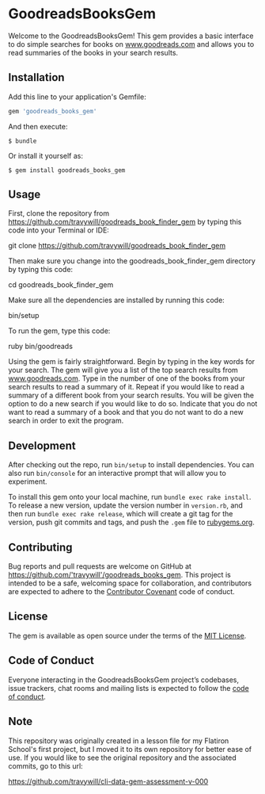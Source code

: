 # GoodreadsBooksGem

Welcome to the GoodreadsBooksGem!  This gem provides a basic interface to do simple searches for books on www.goodreads.com and allows you to read summaries of the books in your search results.

## Installation

Add this line to your application's Gemfile:

```ruby
gem 'goodreads_books_gem'
```

And then execute:

    $ bundle

Or install it yourself as:

    $ gem install goodreads_books_gem

## Usage

First, clone the repository from https://github.com/travywill/goodreads_book_finder_gem by typing this code into your Terminal or IDE:

  git clone https://github.com/travywill/goodreads_book_finder_gem

Then make sure you change into the goodreads_book_finder_gem directory by typing this code:

  cd goodreads_book_finder_gem

Make sure all the dependencies are installed by running this code:

  bin/setup

To run the gem, type this code:

  ruby bin/goodreads

Using the gem is fairly straightforward.  Begin by typing in the key words for your search.  The gem will give you a list of the top search results from www.goodreads.com.  Type in the number of one of the books from your search results to read a summary of it.  Repeat if you would like to read a summary of a different book from your search results.  You will be given the option to do a new search if you would like to do so.  Indicate that you do not want to read a summary of a book and that you do not want to do a new search in order to exit the program.

## Development

After checking out the repo, run `bin/setup` to install dependencies. You can also run `bin/console` for an interactive prompt that will allow you to experiment.

To install this gem onto your local machine, run `bundle exec rake install`. To release a new version, update the version number in `version.rb`, and then run `bundle exec rake release`, which will create a git tag for the version, push git commits and tags, and push the `.gem` file to [rubygems.org](https://rubygems.org).

## Contributing

Bug reports and pull requests are welcome on GitHub at https://github.com/'travywill'/goodreads_books_gem. This project is intended to be a safe, welcoming space for collaboration, and contributors are expected to adhere to the [Contributor Covenant](http://contributor-covenant.org) code of conduct.

## License

The gem is available as open source under the terms of the [MIT License](https://opensource.org/licenses/MIT).

## Code of Conduct

Everyone interacting in the GoodreadsBooksGem project’s codebases, issue trackers, chat rooms and mailing lists is expected to follow the [code of conduct](https://github.com/'travywill'/goodreads_books_gem/blob/master/CODE_OF_CONDUCT.md).

## Note

This repository was originally created in a lesson file for my Flatiron School's first project, but I moved it to its own repository for
better ease of use.  If you would like to see the original repository and the associated commits, go to this url:

https://github.com/travywill/cli-data-gem-assessment-v-000
